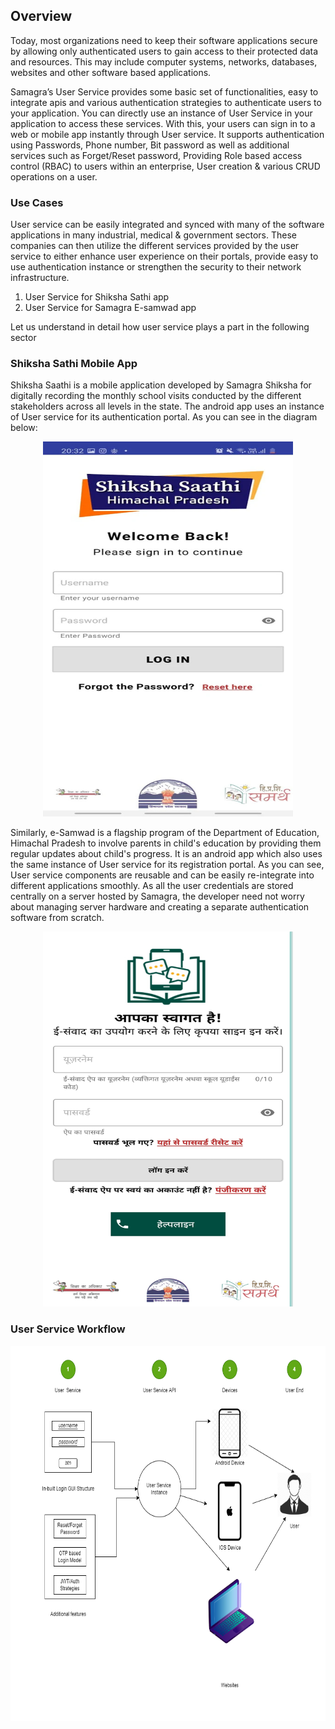 ## Overview

Today, most organizations need to keep their software applications secure by allowing only authenticated users to gain access to their protected data and resources. This may include computer systems, networks, databases, websites and other software based applications.

Samagra’s User Service provides some basic set of functionalities, easy to integrate apis and various authentication strategies to authenticate users to your application. You can directly use an instance of User Service in your application to access these services. With this, your users can sign in to a web or mobile app instantly through User service. It supports authentication using Passwords, Phone number, Bit password as well as additional services such as Forget/Reset password, Providing Role based access control (RBAC) to users within an enterprise, User creation &  various CRUD operations on a user.

### Use Cases

User service can be easily integrated and synced with many of the software applications in many industrial, medical & government sectors. These companies can then utilize the different services provided by the user service to either enhance user experience on their portals, provide easy to use authentication instance or strengthen the security to their network infrastructure.

1. User Service for Shiksha Sathi app
2. User Service for Samagra E-samwad app

Let us understand in detail how user service plays a part in the following sector

### Shiksha Sathi Mobile App

Shiksha Saathi is a mobile application developed by Samagra Shiksha for digitally recording the monthly school visits conducted by the different stakeholders across all levels in the state. The android app uses an instance of User service for its authentication portal. As you can see in the diagram below:

<p align="center">
<img src="images/sathi-login.jpg" width="400" height="600"/>
</p>

Similarly, e-Samwad is a flagship program of the Department of Education, Himachal Pradesh to involve parents in child's education by providing them regular updates about child's progress. It is an android app which also uses the same instance of User service for its registration portal. As you can see, User service components are reusable and can be easily re-integrate into different applications smoothly. As all the user credentials are stored centrally on a server hosted by Samagra, the developer need not worry about managing server hardware and creating a separate authentication software from scratch.

<p align="center">
<img src="images/esamwad-login.jpg" width="400" height="600"/>
</p>


### User Service Workflow 

<p align="center">
<img src="images/usecase2.png" width="800" height="600"/>
</p>

